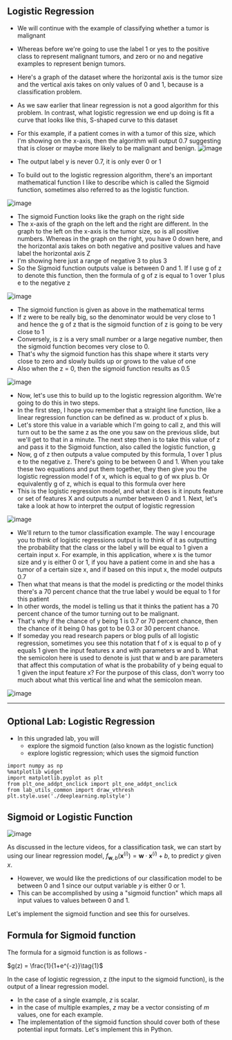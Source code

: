 ## Logistic Regression

- We will continue with the example of classifying whether a tumor is malignant
- Whereas before we're going to use the label 1 or yes to the positive class to represent malignant tumors, and zero or no and negative examples to represent benign tumors.
- Here's a graph of the dataset where the horizontal axis is the tumor size and the vertical axis takes on only values of 0 and 1, because is a classification problem.
- As we saw earlier that linear regression is not a good algorithm for this problem. In contrast, what logistic regression we end up doing is fit a curve that looks like this, S-shaped curve to this dataset
- For this example, if a patient comes in with a tumor of this size, which I'm showing on the x-axis, then the algorithm will output 0.7 suggesting that is closer or maybe more likely to be malignant and benign.
![image](https://github.com/user-attachments/assets/bcf37d74-865a-4d0e-9cf0-2d491d76e2b9)

- The output label y is never 0.7, it is only ever 0 or 1
- To build out to the logistic regression algorithm, there's an important mathematical function I like to describe which is called the Sigmoid function, sometimes also referred to as the logistic function.

![image](https://github.com/user-attachments/assets/8e9df6ec-c1f6-46d6-a093-c5a9c05a94c6)

- The sigmoid Function looks like the graph on the right side
- The x-axis of the graph on the left and the right are different. In the graph to the left on the x-axis is the tumor size, so is all positive numbers. Whereas in the graph on the right, you have 0 down here, and the horizontal axis takes on both negative and positive values and have label the horizontal axis Z
- I'm showing here just a range of negative 3 to plus 3
- So the Sigmoid function outputs value is between 0 and 1. If I use g of z to denote this function, then the formula of g of z is equal to 1 over 1 plus e to the negative z

![image](https://github.com/user-attachments/assets/e08ab67c-0350-4ae9-8bad-dce68621c416)

- The sigmoid function is given as above in the mathematical terms
- If z were to be really big, so the denominator would be very close to 1 and hence the g of z that is the sigmoid function of z is going to be very close to 1
- Conversely, is z is a very small number or a large negative number, then the sigmoid function becomes very close to 0.
- That's why the sigmoid function has this shape where it starts very close to zero and slowly builds up or grows to the value of one
- Also when the z = 0, then the sigmoid function results as 0.5

![image](https://github.com/user-attachments/assets/524ee8f5-d153-4c5f-9a4c-d8dae7b76682)

- Now, let's use this to build up to the logistic regression algorithm. We're going to do this in two steps.
- In the first step, I hope you remember that a straight line function, like a linear regression function can be defined as w. product of x plus b.
- Let's store this value in a variable which I'm going to call z, and this will turn out to be the same z as the one you saw on the previous slide, but we'll get to that in a minute. The next step then is to take this value of z and pass it to the Sigmoid function, also called the logistic function, g
- Now, g of z then outputs a value computed by this formula, 1 over 1 plus e to the negative z. There's going to be between 0 and 1. When you take these two equations and put them together, they then give you the logistic regression model f of x, which is equal to g of wx plus b. Or equivalently g of z, which is equal to this formula over here
- This is the logistic regression model, and what it does is it inputs feature or set of features X and outputs a number between 0 and 1. Next, let's take a look at how to interpret the output of logistic regression

![image](https://github.com/user-attachments/assets/ea4b6251-e475-4c4b-8212-1fabd5744d5e)

- We'll return to the tumor classification example. The way I encourage you to think of logistic regressions output is to think of it as outputting the probability that the class or the label y will be equal to 1 given a certain input x. For example, in this application, where x is the tumor size and y is either 0 or 1, if you have a patient come in and she has a tumor of a certain size x, and if based on this input x, the model outputs 0.7
- Then what that means is that the model is predicting or the model thinks there's a 70 percent chance that the true label y would be equal to 1 for this patient
- In other words, the model is telling us that it thinks the patient has a 70 percent chance of the tumor turning out to be malignant.
- That's why if the chance of y being 1 is 0.7 or 70 percent chance, then the chance of it being 0 has got to be 0.3 or 30 percent chance.
- If someday you read research papers or blog pulls of all logistic regression, sometimes you see this notation that f of x is equal to p of y equals 1 given the input features x and with parameters w and b. What the semicolon here is used to denote is just that w and b are parameters that affect this computation of what is the probability of y being equal to 1 given the input feature x? For the purpose of this class, don't worry too much about what this vertical line and what the semicolon mean.

![image](https://github.com/user-attachments/assets/bc1c3135-3ee9-41f6-b1de-20be3516c97f)

---

## Optional Lab: Logistic Regression

- In this ungraded lab, you will
  - explore the sigmoid function (also known as the logistic function)
  - explore logistic regression; which uses the sigmoid function
```
import numpy as np
%matplotlib widget
import matplotlib.pyplot as plt
from plt_one_addpt_onclick import plt_one_addpt_onclick
from lab_utils_common import draw_vthresh
plt.style.use('./deeplearning.mplstyle')
```

## Sigmoid or Logistic Function
![image](https://github.com/user-attachments/assets/9ac67a3d-9256-4261-b739-6e5df81b3753)

As discussed in the lecture videos, for a classification task, we can start by using our linear regression model, $f_{\mathbf{w},b}(\mathbf{x}^{(i)}) = \mathbf{w} \cdot  \mathbf{x}^{(i)} + b$, to predict $y$ given $x$. 
- However, we would like the predictions of our classification model to be between 0 and 1 since our output variable $y$ is either 0 or 1. 
- This can be accomplished by using a "sigmoid function" which maps all input values to values between 0 and 1. 


Let's implement the sigmoid function and see this for ourselves.

## Formula for Sigmoid function

The formula for a sigmoid function is as follows -  

$g(z) = \frac{1}{1+e^{-z}}\tag{1}$

In the case of logistic regression, z (the input to the sigmoid function), is the output of a linear regression model. 
- In the case of a single example, $z$ is scalar.
- in the case of multiple examples, $z$ may be a vector consisting of $m$ values, one for each example. 
- The implementation of the sigmoid function should cover both of these potential input formats.
Let's implement this in Python.
